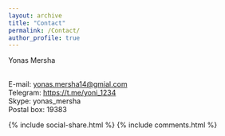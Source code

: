 ```yaml
---
layout: archive
title: "Contact"
permalink: /Contact/
author_profile: true
---
```


Yonas Mersha<br/> <br/>

E-mail: <yonas.mersha14@gmial.com><br/>
Telegram: <https://t.me/yoni_1234> <br/>
Skype: yonas_mersha <br/>
Postal box: 19383

{% include social-share.html %} 
{% include comments.html %}
